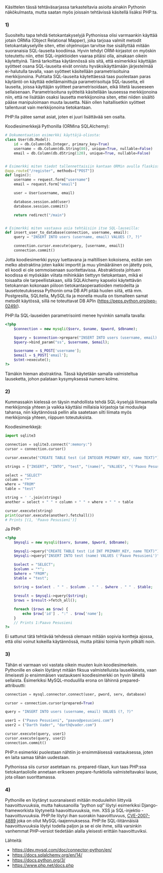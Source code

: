 Käsittelen tässä tehtäväsarjassa tarkasteltavia asioita ainakin Pythonin näkökulmasta, mutta saatan myös joissain tehtävissä käsitellä lisäksi PHP:ta.

### 1)

Suositeltu tapa tehdä tietokantakyselyjä Pythonissa olisi varmaankin käyttää jotain ORMia (Object Relational Mapper), joka tarjoaa valmiit metodit tietokantakyselyille siten, ettei ohjelmoijan tarvitse itse sisällyttää mitään suoranaisia SQL-lauseita koodiinsa. Hyvin tehdyt ORM-kirjastot on myöskin toteutettu niin, ettei SQL-injektioiden vaaraa pitäisi olla, ainakaan oikein käytettyinä. Tämä tarkoittaa käytännössä siis sitä, että esimerkiksi käyttäjän syötteet osana SQL-lauseita eivät onnistu hyväksikäyttämään järjestelmää ei-halutulla tavalla, vaan syötteet käsitellään parametrisoituina merkkijonoina.
Puhtaita SQL-lauseita käytettäessä taas puolestaan paras käytäntö on käyttää edellämainittuja parametrisoituja SQL-lauseita, eli lauseita, joissa käyttäjän syötteet parametrisoidaan, eikä liitetä lauseeseen sellaisenaan. Parametrisoituna syötteitä käsitellään lauseessa merkkijonoina niin, että ne lisätään osaksi lausetta merkkijonoina siten, ettei niiden sisältö pääse manipuloimaan muuta lausetta. Näin ollen haitallisetkin syötteet tallentuvat vain merkkijonoina tietokantaan.

PHP:lla pätee samat asiat, joten ei juuri lisättävää sen osalta. 

Koodiesimerkkejä Pythonilla (ORMina SQLAlchemy):

```python
# Dokumentaation esimerkki käyttäjä-oliosta:
class User(db.Model):
    id = db.Column(db.Integer, primary_key=True)
    username = db.Column(db.String(80), unique=True, nullable=False)
    email = db.Column(db.dString(120), unique=True, nullable=False)


# Esimerkki miten tiedot tallennettaisiin kantaan ORMin avulla flaskissa:
@app.route("/register", methods=["POST"])
def login():
    username = request.form["username"]
    email = request.form["email"]

    user = User(username, email)

    database.session.add(user)
    database.session.commit()

    return redirect("/main")


# Esimerkki miten vastaava asia tehtäisiin itse SQL-lauseilla:
def insert_user_to_database(connection, username, email):
    query = "INSERT INTO users (username, email) VALUES (?, ?)"

    connection.cursor.execute(query, [username, email])
    connection.commit()
```

Jotta koodiesimerkki pysyy luettavana ja maltillisen kokoisena, esitän sen melko abstraktina joten kaikki importit ja muu ylimääräinen on jätetty pois, eli koodi ei ole semmoisenaan suoritettavissa. Abstraktiosta johtuen koodissa ei myöskään viitata mihinkään tiettyyn tietokantaan, mikä ei toisaalta ole tarpeellistakaan, sillä SQLAlchemy kapseloi käytettävän tietokannan kokonaan piiloon tietokantaoperaatioiden metodeilta ja lausetoteutuksessa Pythonin oma DB API pitää huolen siitä, että mm. Postgresilla, SQLitella, MySQL:lla ja monella muulla on tismalleen samat metodit käytössä, sillä ne toteuttavat DB APIn (https://peps.python.org/pep-0249/).

PHP:lla SQL-lauseiden parametrisointi menee hyvinkin samalla tavalla:

```PHP
<?php
    $connection = new mysqli($serv, $uname, $pword, $dbname);

    $query = $connection->prepare("INSERT INTO users (username, email) VALUES (?, ?)");
    $query->bind_param("ss", $username, $email);

    $username = $_POST['username'];
    $email = $_POST['email'];
    $stmt->execute();
?>
```

Tämäkin hieman abstraktina. Tässä käytetään samalla valmisteltua lauseketta, johon palataan kysymyksessä numero kolme.

### 2)

Kummassakin kielessä on täysin mahdollista tehdä SQL-kyselyjä liimaamalla merkkijonoja yhteen ja vaikka käyttäisi millaisia kirjastoja tai moduuleja tahansa, niin käytännössä pellin alla saatetaan silti liimata myös merkkijonoja yhteen, riippuen toteutuksista. 

Koodiesimerkkejä:

```python
import sqlite3

connection = sqlite3.connect(":memory:")
cursor = connection.cursor()

cursor.execute("CREATE TABLE test (id INTEGER PRIMARY KEY, name TEXT)")

strings = ["INSERT", "INTO", "test", "(name)", "VALUES", "('Paavo Pesusieni')"]

select = "SELECT"
column = "*"
where = "FROM"
table = "test"

string = ' '.join(strings)
another = select + " " + column + " " + where + " " + table

cursor.execute(string)
print(cursor.execute(another).fetchall())
# Prints [(1, 'Paavo Pesusieni')]
```

Ja PHP:

```PHP
<?php
    $mysqli = new mysqli($serv, $uname, $pword, $dbname);

    $mysqli->query("CREATE TABLE test (id INT PRIMARY_KEY, name TEXT)");
    $mysqli->query("INSERT INTO test (name) VALUES ('Paavo Pesusieni')");

    $select = "SELECT";
    $column = "*";
    $where = "FROM";
    $table = "test";
    
    $string = $select . " " . $column . " " . $where . " " . $table;

    $result = $mysqli->query($string);
    $rows = $result->fetch_all();

    foreach ($rows as $row) {
        echo $row['id'] . ":" . $row['name'];
    }
    // Prints 1:Paavo Pesusieni
?>
```

Ei sattunut tätä tehtävää tehdessä olemaan mitään sopivia kontteja ajossa, että olisi voinut kokeilla käytännössä, mutta pitäisi toimia hyvin pitkälti noin.

### 3)

Tähän ei varmaan voi vastata oikein muuten kuin koodiesimerkein. Pythonille en oikein löytänyt mitään fiksua valmistelluista lausekkeista, vaan ilmeisesti jo ensimmäisen vastaukseni koodiesimerkki on hyvin lähellä sellaista. Esimerkiksi MySQL-moduulilla erona on lähinnä prepared-attribuutti:

```python
connection = mysql.connector.connect(user, pword, serv, database)

cursor = connection.cursor(prepared=True)

query = "INSERT INTO users (username, email) VALUES (?, ?)"

user1 = ("Paavo Pesusieni", "paavo@pesusieni.com")
user2 = ("Darth Vader", "darth@vader.com")

cursor.execute(query, user1)
cursor.execute(query, user2)
connection.commit()
```

PHP:n esimerkki puolestaan nähtiin jo ensimmäisessä vastauksessa, joten en laita samaa tähän uudestaan. 

Pythonissa siis cursor asetetaan ns. prepared-tilaan, kun taas PHP:ssa tietokantaoliolle annetaan erikseen prepare-funktiolla valmisteltavaksi lause, jota ollaan suorittamassa.

### 4)

Pythonille en löytänyt suoranaisesti mitään moduuleihin liittyviä haavoittuvuuksia, mutta hakusanoilla ”python sql” löytyi esimerkiksi Django-frameworkista löytyneitä haavoittuvuuksia, mm. XSS ja SQL-injektio -haavoittuvuuksia.
PHP:lle löytyi ihan suorakin haavoittuvuus, [CVE-2007-4889](https://www.cvedetails.com/cve/CVE-2007-4889/) joka on ollut MySQL-laajennuksessa. PHP:lle SQL-liitännäisiä haavoittuvuuksia löytyi todella paljon ja se ei ole ihme, sillä varsinkin vanhemmat PHP-versiot tiedetään alalla yleisesti erittäin haavoittuviksi.

Lähteitä:
 - https://dev.mysql.com/doc/connector-python/en/
 - https://docs.sqlalchemy.org/en/14/
 - https://docs.python.org/3/
 - https://www.php.net/docs.php
